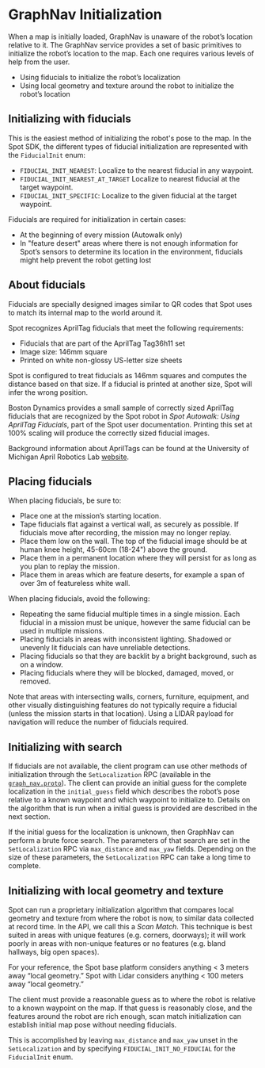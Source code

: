 <!--
Copyright (c) 2022 Boston Dynamics, Inc.  All rights reserved.

Downloading, reproducing, distributing or otherwise using the SDK Software
is subject to the terms and conditions of the Boston Dynamics Software
Development Kit License (20191101-BDSDK-SL).
-->

# GraphNav Initialization

When a map is initially loaded, GraphNav is unaware of the robot’s location relative to it. The GraphNav service provides a set of basic primitives to initialize the robot’s location to the map. Each one requires various levels of help from the user.


*   Using fiducials to initialize the robot’s localization
*   Using local geometry and texture around the robot to initialize the robot’s location


## Initializing with fiducials

This is the easiest method of initializing the robot's pose to the map. In the Spot SDK, the different types of fiducial initialization are represented with the `FiducialInit` enum:


*   `FIDUCIAL_INIT_NEAREST`: Localize to the nearest fiducial in any waypoint.
*   `FIDUCIAL_INIT_NEAREST_AT_TARGET` Localize to nearest fiducial at the target waypoint.
*   `FIDUCIAL_INIT_SPECIFIC`: Localize to the given fiducial at the target waypoint.


Fiducials are required for initialization in certain cases:


*   At the beginning of every mission (Autowalk only)
*   In "feature desert" areas where there is not enough information for Spot’s sensors to determine its location in the environment, fiducials might help prevent the robot getting lost


## About fiducials

Fiducials are specially designed images similar to QR codes that Spot uses to match its internal map to the world around it.

Spot recognizes AprilTag fiducials that meet the following requirements:


*   Fiducials that are part of the AprilTag Tag36h11 set
*   Image size: 146mm square
*   Printed on white non-glossy US-letter size sheets

Spot is configured to treat fiducials as 146mm squares and computes the distance based on that size. If a fiducial is printed at another size, Spot will infer the wrong position.

Boston Dynamics provides a small sample of correctly sized AprilTag fiducials that are recognized by the Spot robot in _Spot Autowalk: Using AprilTag Fiducials_, part of the Spot user documentation. Printing this set at 100% scaling will produce the correctly sized fiducial images.

Background information about AprilTags can be found at the University of Michigan April Robotics Lab [website](https://april.eecs.umich.edu/software/apriltag).


## Placing fiducials

When placing fiducials, be sure to:


*   Place one at the mission’s starting location.
*   Tape fiducials flat against a vertical wall, as securely as possible. If fiducials move after recording, the mission may no longer replay.
*   Place them low on the wall. The top of the fiducial image should be at human knee height, 45-60cm (18-24") above the ground.
*   Place them in a permanent location where they will persist for as long as you plan to replay the mission.
*   Place them in areas which are feature deserts, for example a span of over 3m of featureless white wall.

When placing fiducials, avoid the following:


*   Repeating the same fiducial multiple times in a single mission. Each fiducial in a mission must be unique, however the same fiducial can be used in multiple missions.
*   Placing fiducials in areas with inconsistent lighting. Shadowed or unevenly lit fiducials can have unreliable detections.
*   Placing fiducials so that they are backlit by a bright background, such as on a window.
*   Placing fiducials where they will be blocked, damaged, moved, or removed.

Note that areas with intersecting walls, corners, furniture, equipment, and other visually distinguishing features do not typically require a fiducial (unless the mission starts in that location). Using a LIDAR payload for navigation will reduce the number of fiducials required.


## Initializing with search

If fiducials are not available, the client program can use other methods of initialization through the `SetLocalization` RPC (available in the [`graph_nav.proto`](../../../protos/bosdyn/api/graph_nav/graph_nav.proto)). The client can provide an initial guess for the complete localization in the `initial_guess` field which describes the robot’s pose relative to a known waypoint and which waypoint to initialize to. Details on the algorithm that is run when a initial guess is provided are described in the next section.

If the initial guess for the localization is unknown, then GraphNav can perform a brute force search. The parameters of that search are set in the `SetLocalization` RPC via `max_distance` and `max_yaw` fields. Depending on the size of these parameters, the `SetLocalization` RPC can take a long time to complete.


## Initializing with local geometry and texture

Spot can run a proprietary initialization algorithm that compares local geometry and texture from where the robot is now, to similar data collected at record time. In the API, we call this a _Scan Match_. This technique is best suited in areas with unique features (e.g. corners, doorways); it will work poorly in areas with non-unique features or no features (e.g. bland hallways, big open spaces).

For your reference, the Spot base platform considers anything &lt; 3 meters away “local geometry.” Spot with Lidar considers anything &lt; 100 meters away “local geometry.”

The client must provide a reasonable guess as to where the robot is relative to a known waypoint on the map. If that guess is reasonably close, and the features around the robot are rich enough, scan match initialization can establish initial map pose without needing fiducials.

This is accomplished by leaving `max_distance` and `max_yaw` unset in the `SetLocalization` and by specifying `FIDUCIAL_INIT_NO_FIDUCIAL` for the `FiducialInit` enum.


<!--- image and page reference link definitions --->
[autonomous-top]: Readme.md "Spot SDK: Autonomy, GraphNav, and Missions"
[code-examples]: autonomous_navigation_code_examples.md "Autonomous navigation code examples"
[components]: components_of_autonomous_navigation.md "Components of autonomous navigation"
[typical]: typical_autonomous_navigation_use_case.md "Typical autonomous navigation use cases"
[autonomous-services]: autonomous_navigation_services.md "Autonomous navigation services"
[service]: graphnav_service.md "GraphNav service"
[map-structure]: graphnav_map_structure.md "GraphNav map structure"
[initialization]: initialization.md "Initialization"
[localization]: localization.md "Localization"
[locomotion]: graphnav_and_robot_locomotion.md "GraphNav and robot locomotion"
[missions]: missions_service.md "Missions service"
